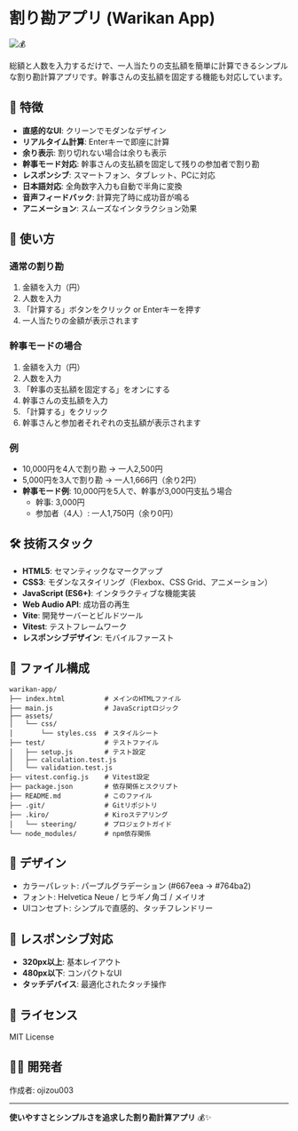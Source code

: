# 割り勘アプリ (Warikan App)

![💰](https://emojipedia-us.s3.dualstack.us-west-1.amazonaws.com/thumbs/240/apple/325/money-bag_1f4b0.png)

総額と人数を入力するだけで、一人当たりの支払額を簡単に計算できるシンプルな割り勘計算アプリです。幹事さんの支払額を固定する機能も対応しています。

## 🌟 特徴

- **直感的なUI**: クリーンでモダンなデザイン
- **リアルタイム計算**: Enterキーで即座に計算
- **余り表示**: 割り切れない場合は余りも表示
- **幹事モード対応**: 幹事さんの支払額を固定して残りの参加者で割り勘
- **レスポンシブ**: スマートフォン、タブレット、PCに対応
- **日本語対応**: 全角数字入力も自動で半角に変換
- **音声フィードバック**: 計算完了時に成功音が鳴る
- **アニメーション**: スムーズなインタラクション効果

## 🚀 使い方

### 通常の割り勘
1. 金額を入力（円）
2. 人数を入力
3. 「計算する」ボタンをクリック or Enterキーを押す
4. 一人当たりの金額が表示されます

### 幹事モードの場合
1. 金額を入力（円）
2. 人数を入力
3. 「幹事の支払額を固定する」をオンにする
4. 幹事さんの支払額を入力
5. 「計算する」をクリック
6. 幹事さんと参加者それぞれの支払額が表示されます

### 例

- 10,000円を4人で割り勘 → 一人2,500円
- 5,000円を3人で割り勘 → 一人1,666円（余り2円）
- **幹事モード例**: 10,000円を5人で、幹事が3,000円支払う場合
  - 幹事: 3,000円
  - 参加者（4人）: 一人1,750円（余り0円）

## 🛠 技術スタック

- **HTML5**: セマンティックなマークアップ
- **CSS3**: モダンなスタイリング（Flexbox、CSS Grid、アニメーション）
- **JavaScript (ES6+)**: インタラクティブな機能実装
- **Web Audio API**: 成功音の再生
- **Vite**: 開発サーバーとビルドツール
- **Vitest**: テストフレームワーク
- **レスポンシブデザイン**: モバイルファースト

## 📁 ファイル構成

```
warikan-app/
├── index.html          # メインのHTMLファイル
├── main.js             # JavaScriptロジック
├── assets/
│   └── css/
│       └── styles.css  # スタイルシート
├── test/               # テストファイル
│   ├── setup.js        # テスト設定
│   ├── calculation.test.js
│   └── validation.test.js
├── vitest.config.js    # Vitest設定
├── package.json        # 依存関係とスクリプト
├── README.md           # このファイル
├── .git/               # Gitリポジトリ
├── .kiro/              # Kiroステアリング
│   └── steering/       # プロジェクトガイド
└── node_modules/       # npm依存関係
```

## 🎨 デザイン

- カラーパレット: パープルグラデーション (#667eea → #764ba2)
- フォント: Helvetica Neue / ヒラギノ角ゴ / メイリオ
- UIコンセプト: シンプルで直感的、タッチフレンドリー

## 📱 レスポンシブ対応

- **320px以上**: 基本レイアウト
- **480px以下**: コンパクトなUI
- **タッチデバイス**: 最適化されたタッチ操作

## 📄 ライセンス

MIT License

## 👨‍💻 開発者

作成者: ojizou003

---

**使いやすさとシンプルさを追求した割り勘計算アプリ** 💰✨